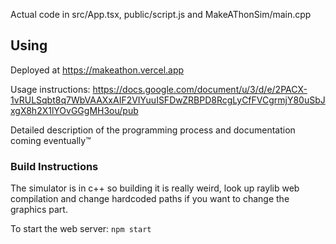 Actual code in src/App.tsx, public/script.js and MakeAThonSim/main.cpp

## Using
Deployed at https://makeathon.vercel.app

Usage instructions: https://docs.google.com/document/u/3/d/e/2PACX-1vRULSqbt8q7WbVAAXxAIF2VIYuuISFDwZRBPD8RcgLyCfFVCgrmjY80uSbJxgX8h2X1lYOvGGgMH3ou/pub

Detailed description of the programming process and documentation coming eventually:tm:

### Build Instructions
The simulator is in c++ so building it is really weird, look up raylib web compilation and change hardcoded paths if you want to change the graphics part.

To start the web server: `npm start`
